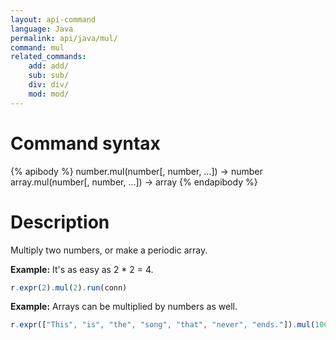 ```yaml
---
layout: api-command
language: Java
permalink: api/java/mul/
command: mul
related_commands:
    add: add/
    sub: sub/
    div: div/
    mod: mod/
---
```


# Command syntax #

{% apibody %}
number.mul(number[, number, ...]) &rarr; number
array.mul(number[, number, ...]) &rarr; array
{% endapibody %}

# Description #

Multiply two numbers, or make a periodic array.

__Example:__ It's as easy as 2 * 2 = 4.

```js
r.expr(2).mul(2).run(conn)
```

__Example:__ Arrays can be multiplied by numbers as well.

```js
r.expr(["This", "is", "the", "song", "that", "never", "ends."]).mul(100).run(conn)
```

